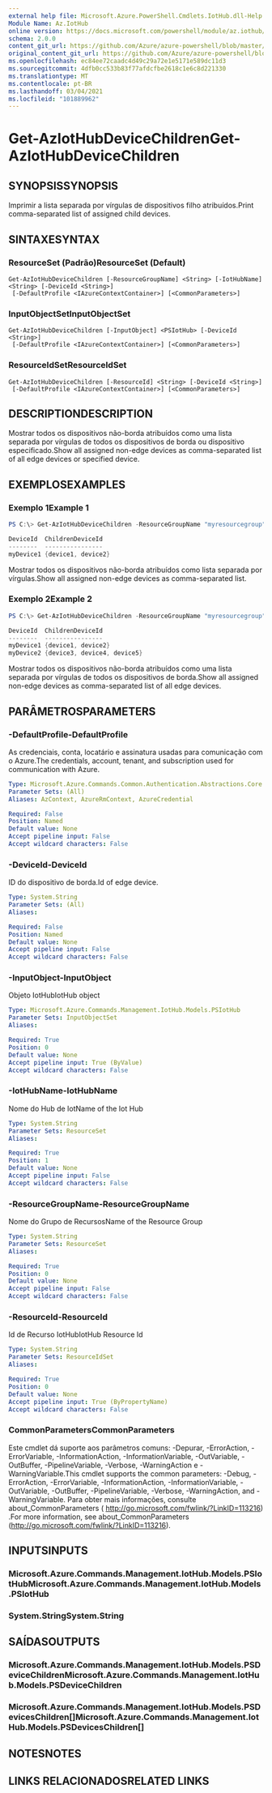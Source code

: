 ```yaml
---
external help file: Microsoft.Azure.PowerShell.Cmdlets.IotHub.dll-Help.xml
Module Name: Az.IotHub
online version: https://docs.microsoft.com/powershell/module/az.iothub/get-aziothubdevicechildren
schema: 2.0.0
content_git_url: https://github.com/Azure/azure-powershell/blob/master/src/IotHub/IotHub/help/Get-AzIotHubDeviceChildren.md
original_content_git_url: https://github.com/Azure/azure-powershell/blob/master/src/IotHub/IotHub/help/Get-AzIotHubDeviceChildren.md
ms.openlocfilehash: ec84ee72caadc4d49c29a72e1e5171e589dc11d3
ms.sourcegitcommit: 4dfb0cc533b83f77afdcfbe2618c1e6c8d221330
ms.translationtype: MT
ms.contentlocale: pt-BR
ms.lasthandoff: 03/04/2021
ms.locfileid: "101889962"
---
```

# <span data-ttu-id="b76a0-101">Get-AzIotHubDeviceChildren</span><span class="sxs-lookup"><span data-stu-id="b76a0-101">Get-AzIotHubDeviceChildren</span></span>

## <span data-ttu-id="b76a0-102">SYNOPSIS</span><span class="sxs-lookup"><span data-stu-id="b76a0-102">SYNOPSIS</span></span>
<span data-ttu-id="b76a0-103">Imprimir a lista separada por vírgulas de dispositivos filho atribuídos.</span><span class="sxs-lookup"><span data-stu-id="b76a0-103">Print comma-separated list of assigned child devices.</span></span>

## <span data-ttu-id="b76a0-104">SINTAXE</span><span class="sxs-lookup"><span data-stu-id="b76a0-104">SYNTAX</span></span>

### <span data-ttu-id="b76a0-105">ResourceSet (Padrão)</span><span class="sxs-lookup"><span data-stu-id="b76a0-105">ResourceSet (Default)</span></span>
```
Get-AzIotHubDeviceChildren [-ResourceGroupName] <String> [-IotHubName] <String> [-DeviceId <String>]
 [-DefaultProfile <IAzureContextContainer>] [<CommonParameters>]
```

### <span data-ttu-id="b76a0-106">InputObjectSet</span><span class="sxs-lookup"><span data-stu-id="b76a0-106">InputObjectSet</span></span>
```
Get-AzIotHubDeviceChildren [-InputObject] <PSIotHub> [-DeviceId <String>]
 [-DefaultProfile <IAzureContextContainer>] [<CommonParameters>]
```

### <span data-ttu-id="b76a0-107">ResourceIdSet</span><span class="sxs-lookup"><span data-stu-id="b76a0-107">ResourceIdSet</span></span>
```
Get-AzIotHubDeviceChildren [-ResourceId] <String> [-DeviceId <String>]
 [-DefaultProfile <IAzureContextContainer>] [<CommonParameters>]
```

## <span data-ttu-id="b76a0-108">DESCRIPTION</span><span class="sxs-lookup"><span data-stu-id="b76a0-108">DESCRIPTION</span></span>
<span data-ttu-id="b76a0-109">Mostrar todos os dispositivos não-borda atribuídos como uma lista separada por vírgulas de todos os dispositivos de borda ou dispositivo especificado.</span><span class="sxs-lookup"><span data-stu-id="b76a0-109">Show all assigned non-edge devices as comma-separated list of all edge devices or specified device.</span></span>

## <span data-ttu-id="b76a0-110">EXEMPLOS</span><span class="sxs-lookup"><span data-stu-id="b76a0-110">EXAMPLES</span></span>

### <span data-ttu-id="b76a0-111">Exemplo 1</span><span class="sxs-lookup"><span data-stu-id="b76a0-111">Example 1</span></span>
```powershell
PS C:\> Get-AzIotHubDeviceChildren -ResourceGroupName "myresourcegroup" -IotHubName "myiothub" -DeviceId "myDevice1"

DeviceId  ChildrenDeviceId
--------  ----------------
myDevice1 {device1, device2}
```

<span data-ttu-id="b76a0-112">Mostrar todos os dispositivos não-borda atribuídos como lista separada por vírgulas.</span><span class="sxs-lookup"><span data-stu-id="b76a0-112">Show all assigned non-edge devices as comma-separated list.</span></span>

### <span data-ttu-id="b76a0-113">Exemplo 2</span><span class="sxs-lookup"><span data-stu-id="b76a0-113">Example 2</span></span>
```powershell
PS C:\> Get-AzIotHubDeviceChildren -ResourceGroupName "myresourcegroup" -IotHubName "myiothub"

DeviceId  ChildrenDeviceId
--------  ----------------
myDevice1 {device1, device2}
myDevice2 {device3, device4, device5}
```

<span data-ttu-id="b76a0-114">Mostrar todos os dispositivos não-borda atribuídos como uma lista separada por vírgulas de todos os dispositivos de borda.</span><span class="sxs-lookup"><span data-stu-id="b76a0-114">Show all assigned non-edge devices as comma-separated list of all edge devices.</span></span>

## <span data-ttu-id="b76a0-115">PARÂMETROS</span><span class="sxs-lookup"><span data-stu-id="b76a0-115">PARAMETERS</span></span>

### <span data-ttu-id="b76a0-116">-DefaultProfile</span><span class="sxs-lookup"><span data-stu-id="b76a0-116">-DefaultProfile</span></span>
<span data-ttu-id="b76a0-117">As credenciais, conta, locatário e assinatura usadas para comunicação com o Azure.</span><span class="sxs-lookup"><span data-stu-id="b76a0-117">The credentials, account, tenant, and subscription used for communication with Azure.</span></span>

```yaml
Type: Microsoft.Azure.Commands.Common.Authentication.Abstractions.Core.IAzureContextContainer
Parameter Sets: (All)
Aliases: AzContext, AzureRmContext, AzureCredential

Required: False
Position: Named
Default value: None
Accept pipeline input: False
Accept wildcard characters: False
```

### <span data-ttu-id="b76a0-118">-DeviceId</span><span class="sxs-lookup"><span data-stu-id="b76a0-118">-DeviceId</span></span>
<span data-ttu-id="b76a0-119">ID do dispositivo de borda.</span><span class="sxs-lookup"><span data-stu-id="b76a0-119">Id of edge device.</span></span>

```yaml
Type: System.String
Parameter Sets: (All)
Aliases:

Required: False
Position: Named
Default value: None
Accept pipeline input: False
Accept wildcard characters: False
```

### <span data-ttu-id="b76a0-120">-InputObject</span><span class="sxs-lookup"><span data-stu-id="b76a0-120">-InputObject</span></span>
<span data-ttu-id="b76a0-121">Objeto IotHub</span><span class="sxs-lookup"><span data-stu-id="b76a0-121">IotHub object</span></span>

```yaml
Type: Microsoft.Azure.Commands.Management.IotHub.Models.PSIotHub
Parameter Sets: InputObjectSet
Aliases:

Required: True
Position: 0
Default value: None
Accept pipeline input: True (ByValue)
Accept wildcard characters: False
```

### <span data-ttu-id="b76a0-122">-IotHubName</span><span class="sxs-lookup"><span data-stu-id="b76a0-122">-IotHubName</span></span>
<span data-ttu-id="b76a0-123">Nome do Hub de Iot</span><span class="sxs-lookup"><span data-stu-id="b76a0-123">Name of the Iot Hub</span></span>

```yaml
Type: System.String
Parameter Sets: ResourceSet
Aliases:

Required: True
Position: 1
Default value: None
Accept pipeline input: False
Accept wildcard characters: False
```

### <span data-ttu-id="b76a0-124">-ResourceGroupName</span><span class="sxs-lookup"><span data-stu-id="b76a0-124">-ResourceGroupName</span></span>
<span data-ttu-id="b76a0-125">Nome do Grupo de Recursos</span><span class="sxs-lookup"><span data-stu-id="b76a0-125">Name of the Resource Group</span></span>

```yaml
Type: System.String
Parameter Sets: ResourceSet
Aliases:

Required: True
Position: 0
Default value: None
Accept pipeline input: False
Accept wildcard characters: False
```

### <span data-ttu-id="b76a0-126">-ResourceId</span><span class="sxs-lookup"><span data-stu-id="b76a0-126">-ResourceId</span></span>
<span data-ttu-id="b76a0-127">Id de Recurso IotHub</span><span class="sxs-lookup"><span data-stu-id="b76a0-127">IotHub Resource Id</span></span>

```yaml
Type: System.String
Parameter Sets: ResourceIdSet
Aliases:

Required: True
Position: 0
Default value: None
Accept pipeline input: True (ByPropertyName)
Accept wildcard characters: False
```

### <span data-ttu-id="b76a0-128">CommonParameters</span><span class="sxs-lookup"><span data-stu-id="b76a0-128">CommonParameters</span></span>
<span data-ttu-id="b76a0-129">Este cmdlet dá suporte aos parâmetros comuns: -Depurar, -ErrorAction, -ErrorVariable, -InformationAction, -InformationVariable, -OutVariable, -OutBuffer, -PipelineVariable, -Verbose, -WarningAction e -WarningVariable.</span><span class="sxs-lookup"><span data-stu-id="b76a0-129">This cmdlet supports the common parameters: -Debug, -ErrorAction, -ErrorVariable, -InformationAction, -InformationVariable, -OutVariable, -OutBuffer, -PipelineVariable, -Verbose, -WarningAction, and -WarningVariable.</span></span> <span data-ttu-id="b76a0-130">Para obter mais informações, consulte about_CommonParameters ( http://go.microsoft.com/fwlink/?LinkID=113216) .</span><span class="sxs-lookup"><span data-stu-id="b76a0-130">For more information, see about_CommonParameters (http://go.microsoft.com/fwlink/?LinkID=113216).</span></span>

## <span data-ttu-id="b76a0-131">INPUTS</span><span class="sxs-lookup"><span data-stu-id="b76a0-131">INPUTS</span></span>

### <span data-ttu-id="b76a0-132">Microsoft.Azure.Commands.Management.IotHub.Models.PSIotHub</span><span class="sxs-lookup"><span data-stu-id="b76a0-132">Microsoft.Azure.Commands.Management.IotHub.Models.PSIotHub</span></span>

### <span data-ttu-id="b76a0-133">System.String</span><span class="sxs-lookup"><span data-stu-id="b76a0-133">System.String</span></span>

## <span data-ttu-id="b76a0-134">SAÍDAS</span><span class="sxs-lookup"><span data-stu-id="b76a0-134">OUTPUTS</span></span>

### <span data-ttu-id="b76a0-135">Microsoft.Azure.Commands.Management.IotHub.Models.PSDeviceChildren</span><span class="sxs-lookup"><span data-stu-id="b76a0-135">Microsoft.Azure.Commands.Management.IotHub.Models.PSDeviceChildren</span></span>

### <span data-ttu-id="b76a0-136">Microsoft.Azure.Commands.Management.IotHub.Models.PSDevicesChildren[]</span><span class="sxs-lookup"><span data-stu-id="b76a0-136">Microsoft.Azure.Commands.Management.IotHub.Models.PSDevicesChildren[]</span></span>

## <span data-ttu-id="b76a0-137">NOTES</span><span class="sxs-lookup"><span data-stu-id="b76a0-137">NOTES</span></span>

## <span data-ttu-id="b76a0-138">LINKS RELACIONADOS</span><span class="sxs-lookup"><span data-stu-id="b76a0-138">RELATED LINKS</span></span>

